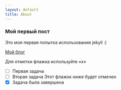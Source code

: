 ```yaml
---
layout: default
title: About
---
```


### Мой первый пост
Это моя первая попытка использования jekyll :)

[Мой блог](./blog.html)

Для отметки флажка используйте «x»
- [ ] Первая задача
- [ ] Вторая задача
Этот флажок ниже будет отмечен
- [x] Задача была завершена
